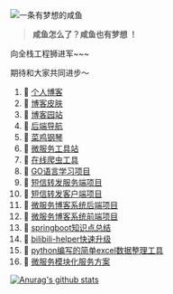 ![一条有梦想的咸鱼](https://blog.liudongyang.top/myself.jpg)

> **咸鱼怎么了？咸鱼也有梦想 ！**

向全栈工程狮进军~~~

期待和大家共同进步～


1. 🍓 [个人博客](https://blog.liudongyang.top)
2. 🍓 [博客皮肤](https://github.com/gitldy1013/vuepress-theme-ldy)
3. 🍉 [博客园站](https://www.cnblogs.com/ldy-blogs/)
4. 🍉 [后端导航](https://blog.liudongyang.top/tag/)
5. 🍉 [菜鸡钢琴](https://github.com/gitldy1013/piano)
6. 🍉 [微服务工具站](http://nacos.liudongyang.top/cmcc-web-dubbo/index)
7. 🍉 [在线爬虫工具](https://github.com/gitldy1013/smsposterpro)
8. 🍉 [GO语言学习项目](https://github.com/gitldy1013/golearn)
9. 🍉 [短信转发服务端项目](https://github.com/gitldy1013/smsposterpro)
10. 🍉 [短信转发客户端项目](https://github.com/gitldy1013/SMSPoster-Pro)
11. 🍉 [微服务博客系统后端项目](https://github.com/gitldy1013/beautiful-leg)
12. 🍉 [微服务博客系统前端项目](https://github.com/gitldy1013/frontend)
13. 🍉 [springboot知识点总结](https://github.com/gitldy1013/SpringBoot-learn)
14. 🍉 [bilibili-helper快速升级](https://github.com/gitldy1013/bilibili-helper-pro)
15. 🍉 [python编写的简单excel数据整理工具](https://github.com/gitldy1013/doExcel)
16. 🍉 [微服务模块化服务方案](https://github.com/gitldy1013/dubboSpringCloud)

[![Anurag's github stats](https://github-readme-stats.vercel.app/api?username=gitldy1013&show_icons=true&show_owner=true&count_private=true)](https://github.com/anuraghazra/github-readme-stats)
